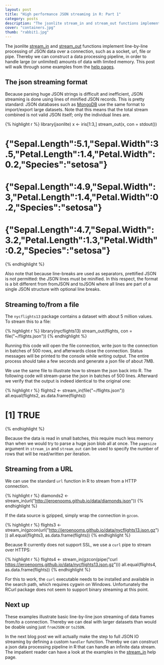 ```yaml
---
layout: post
title: "High performance JSON streaming in R: Part 1"
category: posts
description: "The jsonlite stream_in and stream_out functions implement line-by-line processing of JSON data over a connection, such as a socket, url, file or pipe. This allows for processing unlimited amounts of data with limited memory. "
cover: "containers.jpg"
thumb: "rabbit1.jpg"
---
```


The jsonlite [stream_in](http://demo.ocpu.io/jsonlite/man/stream_in/html) and [stream_out](http://demo.ocpu.io/jsonlite/man/stream_in/html) functions implement line-by-line processing of JSON data over a connection, such as a socket, url, file or pipe. Thereby we can construct a data processing pipeline, in order to handle large (or unlimited) amounts of data with limited memory. This post will walk through some examples from the [help pages](http://demo.ocpu.io/jsonlite/man/stream_in/html).

## The json streaming format

Because parsing huge JSON strings is difficult and inefficient, JSON streaming is done using lines of minified JSON records. This is pretty standard: JSON databases such as [MongoDB](http://docs.mongodb.org/manual/reference/program/mongoexport/#cmdoption--query) use the same format to import/export large datasets. Note that this means that the total stream combined is not valid JSON itself; only the individual lines are.

{% highlight r %}
library(jsonlite)
x <- iris[1:3,]
stream_out(x, con = stdout())
# {"Sepal.Length":5.1,"Sepal.Width":3.5,"Petal.Length":1.4,"Petal.Width":0.2,"Species":"setosa"}
# {"Sepal.Length":4.9,"Sepal.Width":3,"Petal.Length":1.4,"Petal.Width":0.2,"Species":"setosa"}
# {"Sepal.Length":4.7,"Sepal.Width":3.2,"Petal.Length":1.3,"Petal.Width":0.2,"Species":"setosa"}
{% endhighlight %}

Also note that because line-breaks are used as separators, prettified JSON is not permitted: the JSON lines must be minified. In this respect, the format is a bit different from fromJSON and toJSON where all lines are part of a single JSON structure with optional line breaks.

## Streaming to/from a file

The `nycflights13` package contains a dataset with about 5 million values. To stream this to a file:

{% highlight r %}
library(nycflights13)
stream_out(flights, con = file("~/flights.json"))
{% endhighlight %}

Running this code will open the file connection, write json to the connection in batches of 500 rows, and afterwards close the connection. Status messages will be printed to the console while writing output. The entire process should take a few seconds and generate a json file of about 7MB.

We use the same file to illustrate how to stream the json back into R. The following code will stream-parse the json in batches of 500 lines. Afterward we verify that the output is indeed identical to the original one:

{% highlight r %}
flights2 <- stream_in(file("~/flights.json"))
all.equal(flights2, as.data.frame(flights))
# [1] TRUE
{% endhighlight %}

Because the data is read in small batches, this require much less memory than when we would try to parse a huge json blob all at once. The `pagesize` argument in `stream_in` and `stream_out` can be used to specify the number of rows that will be read/written per iteration.

## Streaming from a URL

We can use the standard `url` function in R to stream from a HTTP connection.

{% highlight r %}
diamonds2 <- stream_in(url("http://jeroenooms.github.io/data/diamonds.json"))
{% endhighlight %}

If the data source is gzipped, simply wrap the connection in `gzcon`.

{% highlight r %}
flights3 <- stream_in(gzcon(url("http://jeroenooms.github.io/data/nycflights13.json.gz")))
all.equal(flights3, as.data.frame(flights))
{% endhighlight %}

Because R currently does not support SSL, we use a `curl` pipe to stream over HTTPS:

{% highlight r %}
flights4 <- stream_in(gzcon(pipe("curl https://jeroenooms.github.io/data/nycflights13.json.gz")))
all.equal(flights4, as.data.frame(flights))
{% endhighlight %}

For this to work, the `curl` executable needs to be installed and available in the search path, which requires cygwin on Windows. Unfortunately the RCurl package does not seem to support binary streaming at this point.

## Next up

These examples illustrate basic line-by-line json streaming of data frames from/to a connection. Thereby we can deal with larger datasets than would be doable using just `fromJSON` or `toJSON`.

In the next blog post we will actually make the step to full JSON IO streaming by defining a custom `handler` function. Thereby we can construct a json data processing pipeline in R that can handle an infinite data stream. The impatient reader can have a look at the examples in the [stream_in](http://demo.ocpu.io/jsonlite/man/stream_in/html) help page.

